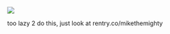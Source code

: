 ![](https://komarev.com/ghpvc/?username=cleradin&abbreviated=true&color=grey)

too lazy 2 do this, just look at rentry.co/mikethemighty 
